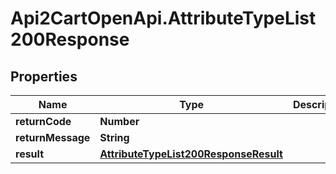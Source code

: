 # Api2CartOpenApi.AttributeTypeList200Response

## Properties

Name | Type | Description | Notes
------------ | ------------- | ------------- | -------------
**returnCode** | **Number** |  | [optional] 
**returnMessage** | **String** |  | [optional] 
**result** | [**AttributeTypeList200ResponseResult**](AttributeTypeList200ResponseResult.md) |  | [optional] 


